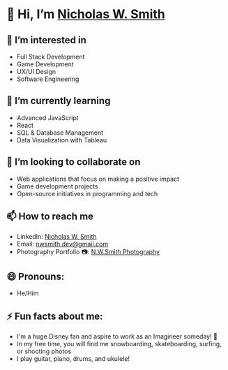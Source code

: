 # 👋 Hi, I’m [Nicholas W. Smith](https://github.com/nwsmithdev)

## 👀 I’m interested in 
- Full Stack Development
- Game Development
- UX/UI Design
- Software Engineering

## 🌱 I’m currently learning
- Advanced JavaScript
- React
- SQL & Database Management
- Data Visualization with Tableau

## 💞️ I’m looking to collaborate on 
- Web applications that focus on making a positive impact
- Game development projects
- Open-source initiatives in programming and tech

## 📫 How to reach me
- LinkedIn: [Nicholas W. Smith](https://www.linkedin.com/in/nwsmith022)
- Email: nwsmith.dev@gmail.com
- Photography Portfolio 📷: [N.W.Smith Photography](https://nwsmithphoto.pb.online)

## 😄 Pronouns:
- He/Him

## ⚡ Fun facts about me: 
- I'm a huge Disney fan and aspire to work as an Imagineer someday! 🏰
- In my free time, you will find me snowboarding, skateboarding, surfing, or shooting photos
- I play guitar, piano, drums, and ukulele!

<!---
nwsmithdev/nwsmithdev is a ✨ special ✨ repository because its `README.md` (this file) appears on your GitHub profile.
You can click the Preview link to take a look at your changes.
--->
